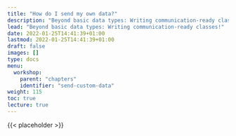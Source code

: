 ```yaml
---
title: "How do I send my own data?"
description: "Beyond basic data types: Writing communication-ready classes for the MPI/OpenFOAM parallel programming workshop"
lead: "Beyond basic data types: Writing communication-ready classes!"
date: 2022-01-25T14:41:39+01:00
lastmod: 2022-01-25T14:41:39+01:00
draft: false
images: []
type: docs
menu:
  workshop:
    parent: "chapters"
    identifier: "send-custom-data"
weight: 115
toc: true
lecture: true
---
```


{{< placeholder >}}
